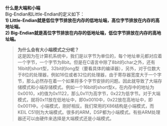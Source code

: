 


**什么是大端和小端**  
Big-Endian和Little-Endian的定义如下：  
**1) Little-Endian就是低位字节排放在内存的低地址端，高位字节排放在内存的高地址端。**  
**2) Big-Endian就是高位字节排放在内存的低地址端，低位字节排放在内存的高地址端。**

>**为什么会有大小端模式之分呢？**  
这是因为在计算机系统中，我们是以字节为单位的，每个地址单元都对应着一个字节，一个字节为8bit。但是在C语言中除了8bit的char之外，还有16bit的short型，32bit的long型（要看具体的编译器），另外，对于位数大于8位的处理器，例如16位或者32位的处理器，由于寄存器宽度大于一个字节，那么必然存在着一个如果将多个字节安排的问题。因此就导致了大端存储模式和小端存储模式。例如一个16bit的short型x，在内存中的地址为0x0010，x的值为0x1122，那么0x11为高字节，0x22为低字节。对于大端模式，就将0x11放在低地址中，即0x0010中，0x22放在高地址中，即0x0011中。小端模式，刚好相反。我们常用的X86结构是小端模式，而KEIL C51则为大端模式。很多的ARM，DSP都为小端模式。有些ARM处理器还可以由硬件来选择是大端模式还是小端模式。
<!--stackedit_data:
eyJoaXN0b3J5IjpbNjc1MjgxOCw0NDA5MDU2MTldfQ==
-->